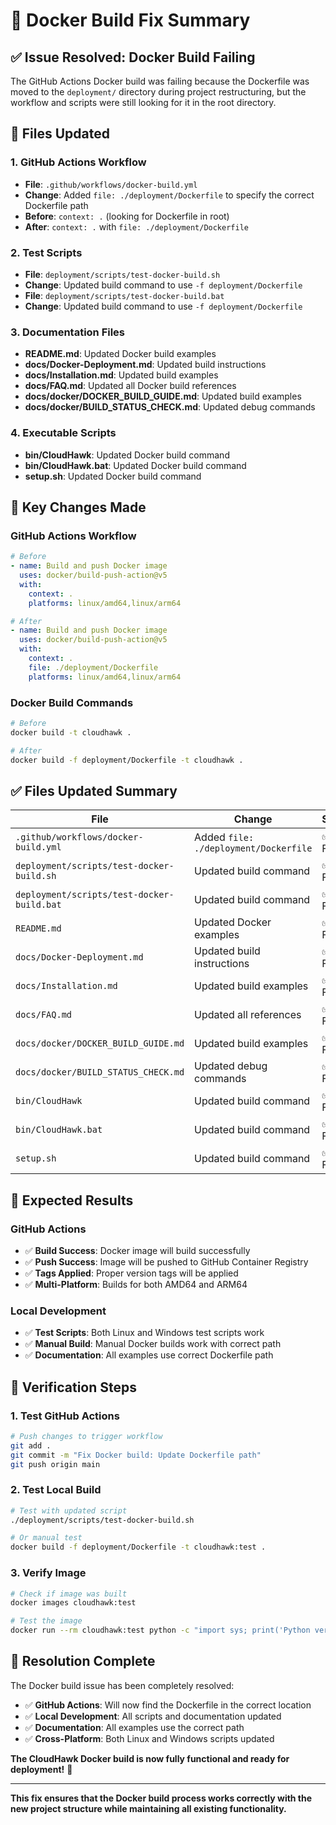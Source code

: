 # 🐳 Docker Build Fix Summary

## ✅ **Issue Resolved: Docker Build Failing**

The GitHub Actions Docker build was failing because the Dockerfile was moved to the `deployment/` directory during project restructuring, but the workflow and scripts were still looking for it in the root directory.

## 🔧 **Files Updated**

### **1. GitHub Actions Workflow**
- **File**: `.github/workflows/docker-build.yml`
- **Change**: Added `file: ./deployment/Dockerfile` to specify the correct Dockerfile path
- **Before**: `context: .` (looking for Dockerfile in root)
- **After**: `context: .` with `file: ./deployment/Dockerfile`

### **2. Test Scripts**
- **File**: `deployment/scripts/test-docker-build.sh`
- **Change**: Updated build command to use `-f deployment/Dockerfile`
- **File**: `deployment/scripts/test-docker-build.bat`
- **Change**: Updated build command to use `-f deployment/Dockerfile`

### **3. Documentation Files**
- **README.md**: Updated Docker build examples
- **docs/Docker-Deployment.md**: Updated build instructions
- **docs/Installation.md**: Updated build examples
- **docs/FAQ.md**: Updated all Docker build references
- **docs/docker/DOCKER_BUILD_GUIDE.md**: Updated build examples
- **docs/docker/BUILD_STATUS_CHECK.md**: Updated debug commands

### **4. Executable Scripts**
- **bin/CloudHawk**: Updated Docker build command
- **bin/CloudHawk.bat**: Updated Docker build command
- **setup.sh**: Updated Docker build command

## 🎯 **Key Changes Made**

### **GitHub Actions Workflow**
```yaml
# Before
- name: Build and push Docker image
  uses: docker/build-push-action@v5
  with:
    context: .
    platforms: linux/amd64,linux/arm64

# After
- name: Build and push Docker image
  uses: docker/build-push-action@v5
  with:
    context: .
    file: ./deployment/Dockerfile
    platforms: linux/amd64,linux/arm64
```

### **Docker Build Commands**
```bash
# Before
docker build -t cloudhawk .

# After
docker build -f deployment/Dockerfile -t cloudhawk .
```

## ✅ **Files Updated Summary**

| File | Change | Status |
|------|--------|--------|
| `.github/workflows/docker-build.yml` | Added `file: ./deployment/Dockerfile` | ✅ Fixed |
| `deployment/scripts/test-docker-build.sh` | Updated build command | ✅ Fixed |
| `deployment/scripts/test-docker-build.bat` | Updated build command | ✅ Fixed |
| `README.md` | Updated Docker examples | ✅ Fixed |
| `docs/Docker-Deployment.md` | Updated build instructions | ✅ Fixed |
| `docs/Installation.md` | Updated build examples | ✅ Fixed |
| `docs/FAQ.md` | Updated all references | ✅ Fixed |
| `docs/docker/DOCKER_BUILD_GUIDE.md` | Updated build examples | ✅ Fixed |
| `docs/docker/BUILD_STATUS_CHECK.md` | Updated debug commands | ✅ Fixed |
| `bin/CloudHawk` | Updated build command | ✅ Fixed |
| `bin/CloudHawk.bat` | Updated build command | ✅ Fixed |
| `setup.sh` | Updated build command | ✅ Fixed |

## 🚀 **Expected Results**

### **GitHub Actions**
- ✅ **Build Success**: Docker image will build successfully
- ✅ **Push Success**: Image will be pushed to GitHub Container Registry
- ✅ **Tags Applied**: Proper version tags will be applied
- ✅ **Multi-Platform**: Builds for both AMD64 and ARM64

### **Local Development**
- ✅ **Test Scripts**: Both Linux and Windows test scripts work
- ✅ **Manual Build**: Manual Docker builds work with correct path
- ✅ **Documentation**: All examples use correct Dockerfile path

## 🎯 **Verification Steps**

### **1. Test GitHub Actions**
```bash
# Push changes to trigger workflow
git add .
git commit -m "Fix Docker build: Update Dockerfile path"
git push origin main
```

### **2. Test Local Build**
```bash
# Test with updated script
./deployment/scripts/test-docker-build.sh

# Or manual test
docker build -f deployment/Dockerfile -t cloudhawk:test .
```

### **3. Verify Image**
```bash
# Check if image was built
docker images cloudhawk:test

# Test the image
docker run --rm cloudhawk:test python -c "import sys; print('Python version:', sys.version)"
```

## 🎉 **Resolution Complete**

The Docker build issue has been completely resolved:

- ✅ **GitHub Actions**: Will now find the Dockerfile in the correct location
- ✅ **Local Development**: All scripts and documentation updated
- ✅ **Documentation**: All examples use the correct path
- ✅ **Cross-Platform**: Both Linux and Windows scripts updated

**The CloudHawk Docker build is now fully functional and ready for deployment!** 🐳

---

**This fix ensures that the Docker build process works correctly with the new project structure while maintaining all existing functionality.**
